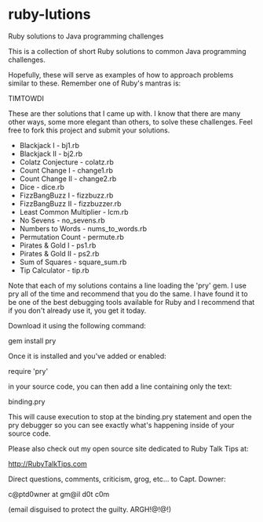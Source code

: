 ruby-lutions
============

Ruby solutions to Java programming challenges

This is a collection of short Ruby solutions to common 
Java programming challenges. 

Hopefully, these will serve as examples of how to approach 
problems similar to these. Remember one of Ruby's mantras is:

TIMTOWDI

These are ther solutions that I came up with. I know that 
there are many other ways, some more elegant than others, 
to solve these challenges. Feel free to fork this project 
and submit your solutions.

* Blackjack I              - bj1.rb 
* Blackjack II             - bj2.rb
* Colatz Conjecture        - colatz.rb
* Count Change I           - change1.rb
* Count Change II          - change2.rb
* Dice                     - dice.rb
* FizzBangBuzz I           - fizzbuzz.rb
* FizzBangBuzz II          - fizzbuzzer.rb
* Least Common Multiplier  - lcm.rb
* No Sevens                - no_sevens.rb
* Numbers to Words         - nums_to_words.rb
* Permutation Count        - permute.rb
* Pirates & Gold I         - ps1.rb
* Pirates & Gold II        - ps2.rb
* Sum of Squares           - square_sum.rb
* Tip Calculator           - tip.rb

Note that each of my solutions contains a line loading the 
'pry' gem. I use pry all of the time and recommend that you 
do the same. I have found it to be one of the best debugging 
tools available for Ruby and I recommend that if you don't 
already use it, you get it today. 

Download it using the following command:

gem install pry

Once it is installed and you've added or enabled:

require 'pry'

in your source code, you can then add a line containing 
only the text:

binding.pry

This will cause execution to stop at the binding.pry statement
and open the pry debugger so you can see exactly what's 
happening inside of your source code.

Please also check out my open source site dedicated 
to Ruby Talk Tips at:

<a href='http://RubyTalkTips.com'>http://RubyTalkTips.com</a>

Direct questions, comments, criticism, grog, etc... to Capt. Downer:

c@ptd0wner at gm@il d0t c0m

(email disguised to protect the guilty. ARGH!@!@!)
